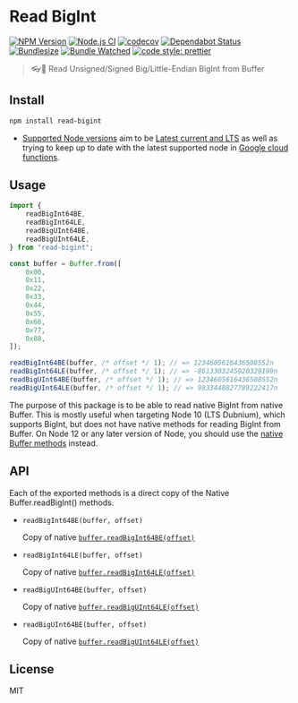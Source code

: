 # Read BigInt

[![NPM Version](https://img.shields.io/npm/v/read-bigint)](https://www.npmjs.com/package/read-bigint)
[![Node.js CI](https://github.com/oBusk/read-bigint/workflows/Node.js%20CI/badge.svg)](https://github.com/oBusk/read-bigint/actions)
[![codecov](https://codecov.io/gh/oBusk/read-bigint/branch/master/graph/badge.svg)](https://codecov.io/gh/oBusk/read-bigint)
[![Dependabot Status](https://api.dependabot.com/badges/status?host=github&repo=oBusk/read-bigint)](https://dependabot.com)
[![Bundlesize](https://img.shields.io/bundlephobia/minzip/read-bigint)](https://bundlephobia.com/result?p=read-bigint)
[![Bundle Watched](https://img.shields.io/badge/bundle-watched-blue.svg)](https://bundlewatch.io)
[![code style: prettier](https://img.shields.io/badge/code_style-prettier-ff69b4.svg)](https://github.com/prettier/prettier)

> 👓💯 Read Unsigned/Signed Big/Little-Endian BigInt from Buffer

## Install

```bash
npm install read-bigint
```

-   [Supported Node versions](./package.json#L24) aim to be
    [Latest current and LTS](https://nodejs.org/en/download/releases/) as well as trying to keep up to date
    with the latest supported node in
    [Google cloud functions](https://cloud.google.com/functions/docs/concepts/nodejs-10-runtime).

## Usage

```js
import {
    readBigInt64BE,
    readBigInt64LE,
    readBigUInt64BE,
    readBigUInt64LE,
} from "read-bigint";

const buffer = Buffer.from([
    0x00,
    0x11,
    0x22,
    0x33,
    0x44,
    0x55,
    0x66,
    0x77,
    0x88,
]);

readBigInt64BE(buffer, /* offset */ 1); // => 1234605616436508552n
readBigInt64LE(buffer, /* offset */ 1); // => -8613303245920329199n
readBigUInt64BE(buffer, /* offset */ 1); // => 1234605616436508552n
readBigUInt64LE(buffer, /* offset */ 1); // => 9833440827789222417n
```

The purpose of this package is to be able to read native BigInt from native Buffer.
This is mostly useful when targeting Node 10 (LTS Dubnium), which supports BigInt, but does not have
native methods for reading BigInt from Buffer. On Node 12 or any later version of Node, you should use the
[native Buffer methods](https://nodejs.org/docs/latest-v13.x/api/buffer.html#buffer_buf_readbigint64be_offset)
instead.

## API

Each of the exported methods is a direct copy of the Native Buffer.readBigInt() methods.

-   `readBigInt64BE(buffer, offset)`

    Copy of native
    [`buffer.readBigInt64BE(offset)`](https://nodejs.org/docs/latest-v13.x/api/buffer.html#buffer_buf_readbigint64be_offset)

-   `readBigInt64LE(buffer, offset)`

    Copy of native
    [`buffer.readBigInt64LE(offset)`](https://nodejs.org/docs/latest-v13.x/api/buffer.html#buffer_buf_readbigint64le_offset)

-   `readBigUInt64BE(buffer, offset)`

    Copy of native
    [`buffer.readBigUInt64LE(offset)`](https://nodejs.org/docs/latest-v13.x/api/buffer.html#buffer_buf_readbiguint64be_offset)

-   `readBigUInt64BE(buffer, offset)`

    Copy of native
    [`buffer.readBigUInt64LE(offset)`](https://nodejs.org/docs/latest-v13.x/api/buffer.html#buffer_buf_readbiguint64be_offset)

## License

MIT
